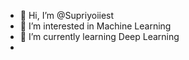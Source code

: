 - 👋 Hi, I’m @Supriyoiiest
- 👀 I’m interested in Machine Learning
- 🌱 I’m currently learning Deep Learning
- 
<!---
Supriyoiiest/Supriyoiiest is a ✨ special ✨ repository because its `README.md` (this file) appears on your GitHub profile.
You can click the Preview link to take a look at your changes.
--->
